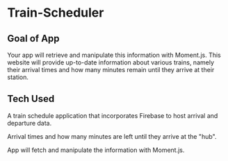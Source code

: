 # Train-Scheduler

## Goal of App
Your app will retrieve and manipulate this information with Moment.js. This website will provide up-to-date information about various trains, namely their arrival times and how many minutes remain until they arrive at their station.
## Tech Used
<p>A train schedule application that incorporates Firebase to host arrival and departure data.</p>
<p>Arrival times and how many minutes are left until they arrive at the "hub".</p>
<p>App will fetch and manipulate the information with Moment.js.</p>
